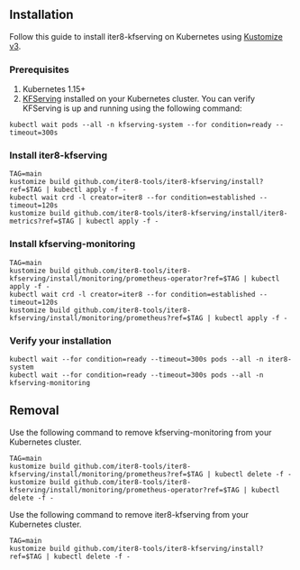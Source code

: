 ## Installation
Follow this guide to install iter8-kfserving on Kubernetes using [Kustomize v3](https://kubectl.docs.kubernetes.io/installation/kustomize/).

### Prerequisites
1. Kubernetes 1.15+
2. [KFServing](https://github.com/kubeflow/kfserving) installed on your Kubernetes cluster. You can verify KFServing is up and running using the following command:
```
kubectl wait pods --all -n kfserving-system --for condition=ready --timeout=300s 
```

### Install iter8-kfserving
```shell
TAG=main
kustomize build github.com/iter8-tools/iter8-kfserving/install?ref=$TAG | kubectl apply -f -
kubectl wait crd -l creator=iter8 --for condition=established --timeout=120s
kustomize build github.com/iter8-tools/iter8-kfserving/install/iter8-metrics?ref=$TAG | kubectl apply -f -
```

### Install kfserving-monitoring
```shell
TAG=main
kustomize build github.com/iter8-tools/iter8-kfserving/install/monitoring/prometheus-operator?ref=$TAG | kubectl apply -f -
kubectl wait crd -l creator=iter8 --for condition=established --timeout=120s
kustomize build github.com/iter8-tools/iter8-kfserving/install/monitoring/prometheus?ref=$TAG | kubectl apply -f -
```

### Verify your installation
```shell
kubectl wait --for condition=ready --timeout=300s pods --all -n iter8-system
kubectl wait --for condition=ready --timeout=300s pods --all -n kfserving-monitoring
```

## Removal
Use the following command to remove kfserving-monitoring from your Kubernetes cluster.
```shell
TAG=main
kustomize build github.com/iter8-tools/iter8-kfserving/install/monitoring/prometheus?ref=$TAG | kubectl delete -f -
kustomize build github.com/iter8-tools/iter8-kfserving/install/monitoring/prometheus-operator?ref=$TAG | kubectl delete -f -
```

Use the following command to remove iter8-kfserving from your Kubernetes cluster.
```shell
TAG=main
kustomize build github.com/iter8-tools/iter8-kfserving/install?ref=$TAG | kubectl delete -f -
```
